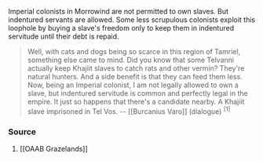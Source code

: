 Imperial colonists in Morrowind are not permitted to own slaves. But indentured servants are allowed. Some less scrupulous colonists exploit this loophole by buying a slave's freedom only to keep them in indentured servitude until their debt is repaid.

> Well, with cats and dogs being so scarce in this region of Tamriel, something else came to mind. Did you know that some Telvanni actually keep Khajiit slaves to catch rats and other vermin? They're natural hunters. And a side benefit is that they can feed them less. Now, being an Imperial colonist, I am not legally allowed to own a slave, but indentured servitude is common and perfectly legal in the empire. It just so happens that there's a candidate nearby. A Khajiit slave imprisoned in Tel Vos.
> -- [[Burcanius Varo]] (dialogue) <sup>[1]</sup>
### Source
1. [[OAAB Grazelands]]